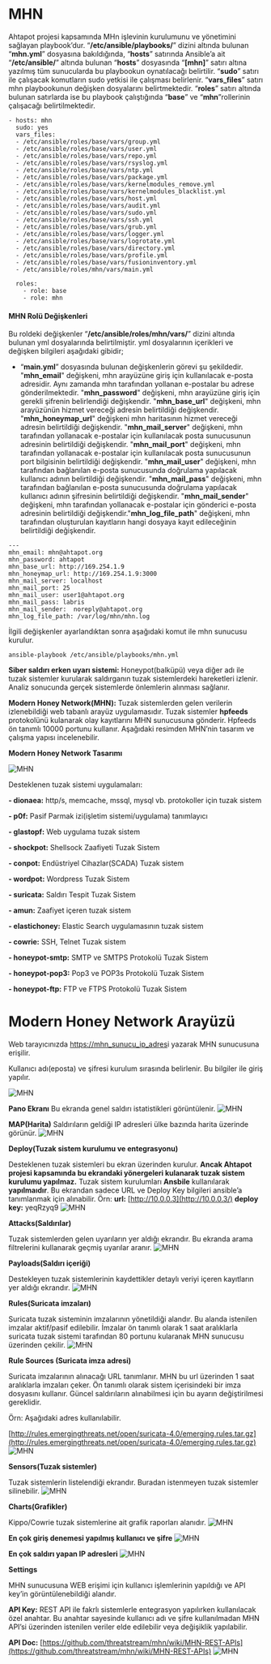 
# MHN
Ahtapot projesi kapsamında MHn işlevinin kurulumunu ve yönetimini sağlayan playbook’dur. “**/etc/ansible/playbooks/**” dizini altında bulunan “**mhn.yml**” dosyasına bakıldığında, “**hosts**” satırında Ansible’a ait “**/etc/ansible/**” altında bulunan “**hosts**” dosyasında “**[mhn]**” satırı altına yazılmış tüm sunucularda bu playbookun oynatılacağı belirtilir. “**sudo**” satırı ile çalışacak komutların sudo yetkisi ile çalışması belirlenir. “**vars_files**” satırı mhn playbookunun değişken dosyalarını belirtmektedir. “**roles**” satırı altında bulunan satırlarda ise bu playbook çalıştığında “**base**” ve “**mhn**”rollerinin çalışacağı belirtilmektedir.


```
- hosts: mhn
  sudo: yes
  vars_files:
  - /etc/ansible/roles/base/vars/group.yml
  - /etc/ansible/roles/base/vars/user.yml
  - /etc/ansible/roles/base/vars/repo.yml
  - /etc/ansible/roles/base/vars/rsyslog.yml
  - /etc/ansible/roles/base/vars/ntp.yml
  - /etc/ansible/roles/base/vars/package.yml
  - /etc/ansible/roles/base/vars/kernelmodules_remove.yml
  - /etc/ansible/roles/base/vars/kernelmodules_blacklist.yml
  - /etc/ansible/roles/base/vars/host.yml
  - /etc/ansible/roles/base/vars/audit.yml
  - /etc/ansible/roles/base/vars/sudo.yml
  - /etc/ansible/roles/base/vars/ssh.yml
  - /etc/ansible/roles/base/vars/grub.yml
  - /etc/ansible/roles/base/vars/logger.yml
  - /etc/ansible/roles/base/vars/logrotate.yml
  - /etc/ansible/roles/base/vars/directory.yml
  - /etc/ansible/roles/base/vars/profile.yml
  - /etc/ansible/roles/base/vars/fusioninventory.yml
  - /etc/ansible/roles/mhn/vars/main.yml

  roles:
    - role: base
    - role: mhn
```

#### MHN Rolü Değişkenleri
Bu roldeki değişkenler “**/etc/ansible/roles/mhn/vars/**” dizini altında bulunan yml dosyalarında belirtilmiştir. yml dosyalarının içerikleri ve değişken bilgileri aşağıdaki gibidir;


-   “**main.yml**” dosyasında bulunan değişkenlerin görevi şu şekildedir. "**mhn_email**" değişkeni, mhn arayüzüne giriş için kullanılacak e-posta adresidir. Aynı zamanda mhn tarafından yollanan e-postalar bu adrese gönderilmektedir. "**mhn_password**" değişkeni, mhn arayüzüne giriş için gerekli şifrenin belirlendiği değişkendir. "**mhn_base_url**" değişkeni, mhn arayüzünün hizmet vereceği adresin belirtildiği değişkendir. "**mhn_honeymap_url**" değişkeni mhn haritasının hizmet vereceği adresin belirtildiği değişkendir. "**mhn_mail_server**" değişkeni, mhn tarafından yollanacak e-postalar için kullanılacak posta sunucusunun adresinin belirtildiği değişkendir.  "**mhn_mail_port**" değişkeni, mhn tarafından yollanacak e-postalar için kullanılacak posta sunucusunun port bilgisinin belirtildiği değişkendir. "**mhn_mail_user**" değişkeni, mhn tarafından bağlanılan e-posta sunucusunda doğrulama yapılacak kullanıcı adının belirtildiği değişkendir. "**mhn_mail_pass**"  değişkeni, mhn tarafından bağlanılan e-posta sunucusunda doğrulama yapılacak kullanıcı adının şifresinin belirtildiği değişkendir. "**mhn_mail_sender**" değişkeni, mhn tarafından yollanacak e-postalar için gönderici e-posta adresinin belirtildiği değişkendir."**mhn_log_file_path**" değişkeni, mhn tarafından oluşturulan kayıtların hangi dosyaya kayıt edileceğinin belirtildiği değişkendir. 

```
---
mhn_email: mhn@ahtapot.org
mhn_password: ahtapot
mhn_base_url: http://169.254.1.9
mhn_honeymap_url: http://169.254.1.9:3000
mhn_mail_server: localhost
mhn_mail_port: 25
mhn_mail_user: user1@ahtapot.org
mhn_mail_pass: labris
mhn_mail_sender:  noreply@ahtapot.org
mhn_log_file_path: /var/log/mhn/mhn.log
```

İlgili değişkenler ayarlandıktan sonra aşağıdaki komut ile mhn sunucusu kurulur.

```
ansible-playbook /etc/ansible/playbooks/mhn.yml
```

**Siber saldırı erken uyarı sistemi:** Honeypot(balküpü) veya diğer adı ile tuzak sistemler kurularak saldırganın tuzak sistemlerdeki hareketleri izlenir. Analiz sonucunda gerçek sistemlerde önlemlerin alınması sağlanır.


**Modern Honey Network(MHN):** Tuzak sistemlerden gelen verilerin izlenebildiği web tabanlı arayüz uygulamasıdır. Tuzak sistemler **hpfeeds** protokolünü kulanarak olay kayıtlarını MHN sunucusuna gönderir. Hpfeeds ön tanımlı 10000 portunu kullanır. Aşağıdaki resimden MHN’nin tasarım ve çalışma yapısı incelenebilir.
  

**Modern Honey Network Tasarımı**

![MHN](../img/mhn1.png)

Desteklenen tuzak sistemi uygulamaları:

**- dionaea:** http/s, memcache, mssql, mysql vb.  protokoller için tuzak sistem

**- p0f:** Pasif Parmak izi(işletim sistemi/uygulama) tanımlayıcı

**- glastopf:** Web uygulama tuzak sistem

**- shockpot:** Shellsock Zaafiyeti Tuzak Sistem

**- conpot:** Endüstriyel Cihazlar(SCADA) Tuzak sistem

**- wordpot:** Wordpress Tuzak Sistem

**- suricata:** Saldırı Tespit Tuzak Sistem

**- amun:** Zaafiyet içeren tuzak sistem

**- elastichoney:** Elastic Search uygulamasının tuzak sistem

**- cowrie:** SSH, Telnet Tuzak sistem

**- honeypot-smtp:** SMTP ve SMTPS Protokolü Tuzak Sistem

**- honeypot-pop3:**  Pop3 ve POP3s Protokolü Tuzak Sistem

**- honeypot-ftp:**  FTP ve FTPS Protokolü Tuzak Sistem

# Modern Honey Network Arayüzü

Web tarayıcınızda [https://mhn_sunucu_ip_adres](https://mhn_sunucu_ip_address/)i yazarak MHN sunucusuna erişilir.

Kullanıcı adı(eposta) ve şifresi kurulum sırasında belirlenir. Bu bilgiler ile giriş yapılır.

![MHN](../img/mhn2.png)
  
**Pano Ekranı**
Bu ekranda genel saldırı istatistikleri görüntülenir. 
![MHN](../img/mhn3.png)

**MAP(Harita)**
Saldırıların geldiği IP adresleri ülke bazında harita üzerinde görünür.
![MHN](../img/mhn4.png)

  **Deploy(Tuzak sistem kurulumu ve entegrasyonu)**

Desteklenen tuzak sistemleri bu ekran üzerinden kurulur. **Ancak Ahtapot projesi kapsamında bu ekrandaki yönergeleri kulanarak tuzak sistem kurulumu yapılmaz.** Tuzak sistem kurulumları **Ansbile** kullanılarak **yapılmaıdır**. Bu ekrandan sadece URL ve Deploy Key bilgileri ansible’a tanımlanmak için alınabilir. Örn: **url:** [http://10.0.0.3](http://10.0.0.3/) **deploy key:** yeqRzyq9
![MHN](../img/mhn5.png)

**Attacks(Saldırılar)**

Tuzak sistemlerden gelen uyarıların yer aldığı ekrandır. Bu ekranda arama filtrelerini kullanarak geçmiş uyarılar aranır.
![MHN](../img/mhn6.png)

**Payloads(Saldırı içeriği)**

Destekleyen tuzak sistemlerinin kaydettikler detaylı veriyi içeren kayıtların yer aldığı ekrandır.
![MHN](../img/mhn7.png)

**Rules(Suricata imzaları)**

Suricata tuzak sisteminin imzalarının yönetildiği alandır. Bu alanda istenilen imzalar aktif/pasif edilebilir. İmzalar ön tanımlı olarak 1 saat aralıklarla suricata tuzak sistemi tarafından 80 portunu kularanak MHN sunucusu üzerinden çekilir.
![MHN](../img/mhn8.png)

**Rule Sources (Suricata imza adresi)**

Suricata imzalarının alınacağı URL tanımlanır. MHN bu url üzerinden 1 saat aralıklarla imzaları çeker. Ön tanımlı olarak sistem içerisindeki bir imza dosyasını kullanır. Güncel saldırıların alınabilmesi için bu ayarın değiştirilmesi gereklidir.

Örn: Aşağıdaki adres kullanılabilir.

[http://rules.emergingthreats.net/open/suricata-4.0/emerging.rules.tar.gz](http://rules.emergingthreats.net/open/suricata-4.0/emerging.rules.tar.gz)
![MHN](../img/mhn9.png)

**Sensors(Tuzak sistemler)**

Tuzak sistemlerin listelendiği ekrandır. Buradan istenmeyen tuzak sistemler silinebilir.
![MHN](../img/mhn10.png)

**Charts(Grafikler)**

Kippo/Cowrie tuzak sistemlerine ait grafik raporları alanıdır.
![MHN](../img/mhn11.png)

**En çok giriş denemesi yapılmış kullanıcı ve şifre**
![MHN](../img/mhn12.png)

**En çok saldırı yapan IP adresleri**
![MHN](../img/mhn13.png)

**Settings**

MHN sunucusuna WEB erişimi için kullanıcı işlemlerinin yapıldığı ve API key’in görüntülenebildiği alandır.

**API Key:** REST API ile fakrlı sistemlerle entegrasyon yapılırken kullanılacak özel anahtar. Bu anahtar sayesinde kullanıcı adı ve şifre kullanılmadan MHN API’si üzerinden istenilen veriler elde edilebilir veya değişiklik yapılabilir.

**API Doc:** [https://github.com/threatstream/mhn/wiki/MHN-REST-APIs](https://github.com/threatstream/mhn/wiki/MHN-REST-APIs)
![MHN](../img/mhn14.png)
